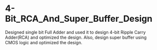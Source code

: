 # 4-Bit_RCA_And_Super_Buffer_Design
Designed single bit Full Adder and used it to design 4-bit Ripple Carry Adder(RCA) and optimized the design. Also, design super buffer using CMOS logic and optimized the design.
